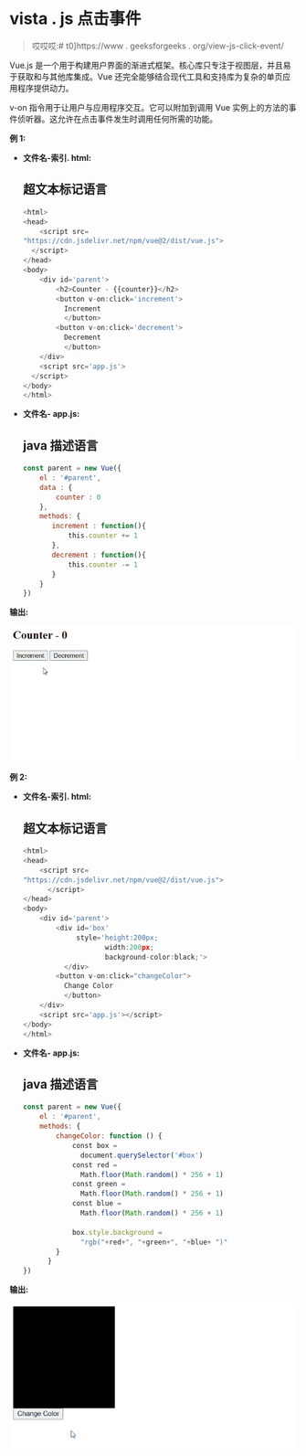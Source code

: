 # vista . js 点击事件

> 哎哎哎:# t0]https://www . geeksforgeeks . org/view-js-click-event/

Vue.js 是一个用于构建用户界面的渐进式框架。核心库只专注于视图层，并且易于获取和与其他库集成。Vue 还完全能够结合现代工具和支持库为复杂的单页应用程序提供动力。

v-on 指令用于让用户与应用程序交互。它可以附加到调用 Vue 实例上的方法的事件侦听器。这允许在点击事件发生时调用任何所需的功能。

**例 1:**

*   **文件名-索引. html:**

    ## 超文本标记语言

    ```js
    <html>
    <head>
        <script src=
    "https://cdn.jsdelivr.net/npm/vue@2/dist/vue.js">
      </script>
    </head>
    <body>
        <div id='parent'>
            <h2>Counter - {{counter}}</h2>
            <button v-on:click='increment'>
              Increment
              </button>
            <button v-on:click='decrement'>
              Decrement
              </button>
        </div>
        <script src='app.js'>
      </script>
    </body>
    </html>
    ```

*   **文件名- app.js:**

    ## java 描述语言

    ```js
    const parent = new Vue({
        el : '#parent',
        data : {
            counter : 0
        },
        methods: {
           increment : function(){
               this.counter += 1
           },
           decrement : function(){
               this.counter -= 1
           }
        }
    })
    ```

**输出:**

![](img/2915b8c6d93ed0da9acf03a6d088c154.png)

**例 2:**

*   **文件名-索引. html:**

    ## 超文本标记语言

    ```js
    <html>
    <head>
        <script src=
    "https://cdn.jsdelivr.net/npm/vue@2/dist/vue.js">
          </script>
    </head>
    <body>
        <div id='parent'>
            <div id='box' 
                 style='height:200px; 
                        width:200px; 
                        background-color:black;'>
              </div>
            <button v-on:click="changeColor">
              Change Color
              </button>
        </div>
        <script src='app.js'></script>
    </body>
    </html>
    ```

*   **文件名- app.js:**

    ## java 描述语言

    ```js
    const parent = new Vue({
        el : '#parent',
        methods: {
            changeColor: function () {
                const box =
                  document.querySelector('#box')
                const red =
                  Math.floor(Math.random() * 256 + 1)
                const green =
                  Math.floor(Math.random() * 256 + 1)
                const blue =
                  Math.floor(Math.random() * 256 + 1)

                box.style.background =
                  "rgb("+red+", "+green+", "+blue+ ")"
            }
          }
    })
    ```

**输出:**

![](img/f4ab35ae9b676b1747ba14bfc0525072.png)